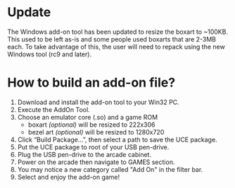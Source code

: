 # Update

The Windows add-on tool has been updated to resize the boxart to ~100KB. This used to be left as-is and some people used boxarts that are 2-3MB each. To take advantage of this, the user will need to repack using the new Windows tool (rc9 and later).

# How to build an add-on file? 

1. Download and install the add-on tool to your Win32 PC. 
1. Execute the AddOn Tool.
1. Choose an emulator core (.so) and a game ROM
   - boxart *(optional)* will be resized to 222x306 
   - bezel art *(optional)* will be resized to 1280x720 
1. Click “Build Package…”, then select a path to save the UCE package.
1. Put the UCE package to root of your USB pen-drive.
1. Plug the USB pen-drive to the arcade cabinet. 
1. Power on the arcade then navigate to GAMES section.
1. You may notice a new category called "Add On" in the filter bar.
1. Select and enjoy the add-on game!
